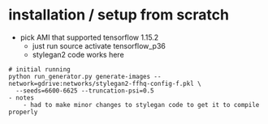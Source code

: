 # installation / setup from scratch

- pick AMI that supported tensorflow 1.15.2
  - just run source activate tensorflow_p36
  - stylegan2 code works here


```
# initial running
python run_generator.py generate-images --network=gdrive:networks/stylegan2-ffhq-config-f.pkl \
  --seeds=6600-6625 --truncation-psi=0.5
- notes
	- had to make minor changes to stylegan code to get it to compile properly

```
